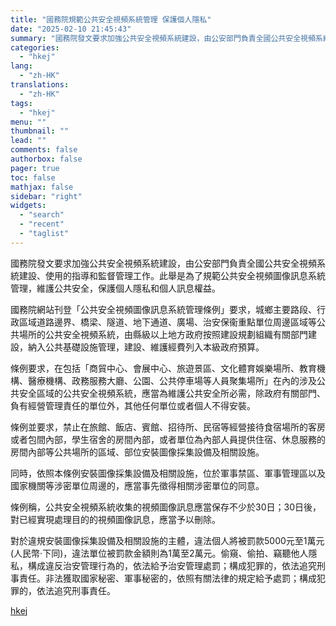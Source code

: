 ```yaml
---
title: "國務院規範公共安全視頻系統管理 保護個人隱私"
date: "2025-02-10 21:45:43"
summary: "國務院發文要求加強公共安全視頻系統建設，由公安部門負責全國公共安全視頻系統建設、使用的指導和監督管理..."
categories:
  - "hkej"
lang:
  - "zh-HK"
translations:
  - "zh-HK"
tags:
  - "hkej"
menu: ""
thumbnail: ""
lead: ""
comments: false
authorbox: false
pager: true
toc: false
mathjax: false
sidebar: "right"
widgets:
  - "search"
  - "recent"
  - "taglist"
---
```


國務院發文要求加強公共安全視頻系統建設，由公安部門負責全國公共安全視頻系統建設、使用的指導和監督管理工作。此舉是為了規範公共安全視頻圖像訊息系統管理，維護公共安全，保護個人隱私和個人訊息權益。

國務院網站刊登「公共安全視頻圖像訊息系統管理條例」要求，城鄉主要路段、行政區域道路邊界、橋梁、隧道、地下通道、廣場、治安保衞重點單位周邊區域等公共場所的公共安全視頻系統，由縣級以上地方政府按照建設規劃組織有關部門建設，納入公共基礎設施管理，建設、維護經費列入本級政府預算。

條例要求，在包括「商貿中心、會展中心、旅遊景區、文化體育娛樂場所、教育機構、醫療機構、政務服務大廳、公園、公共停車場等人員聚集場所」在內的涉及公共安全區域的公共安全視頻系統，應當為維護公共安全所必需，除政府有關部門、負有經營管理責任的單位外，其他任何單位或者個人不得安裝。

條例並要求，禁止在旅館、飯店、賓館、招待所、民宿等經營接待食宿場所的客房或者包間內部，學生宿舍的房間內部，或者單位為內部人員提供住宿、休息服務的房間內部等公共場所的區域、部位安裝圖像採集設備及相關設施。

同時，依照本條例安裝圖像採集設備及相關設施，位於軍事禁區、軍事管理區以及國家機關等涉密單位周邊的，應當事先徵得相關涉密單位的同意。

條例稱，公共安全視頻系統收集的視頻圖像訊息應當保存不少於30日；30日後，對已經實現處理目的的視頻圖像訊息，應當予以刪除。

對於違規安裝圖像採集設備及相關設施的主體，違法個人將被罰款5000元至1萬元(人民幣‧下同)，違法單位被罰款金額則為1萬至2萬元。偷窺、偷拍、竊聽他人隱私，構成違反治安管理行為的，依法給予治安管理處罰；構成犯罪的，依法追究刑事責任。非法獲取國家秘密、軍事秘密的，依照有關法律的規定給予處罰；構成犯罪的，依法追究刑事責任。

[hkej](https://www2.hkej.com/instantnews/china/article/3996757/%E5%9C%8B%E5%8B%99%E9%99%A2%E8%A6%8F%E7%AF%84%E5%85%AC%E5%85%B1%E5%AE%89%E5%85%A8%E8%A6%96%E9%A0%BB%E7%B3%BB%E7%B5%B1%E7%AE%A1%E7%90%86+%E4%BF%9D%E8%AD%B7%E5%80%8B%E4%BA%BA%E9%9A%B1%E7%A7%81)

